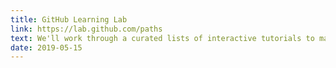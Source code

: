 ```yaml
---
title: GitHub Learning Lab
link: https://lab.github.com/paths
text: We'll work through a curated lists of interactive tutorials to master the basics of things you can do on GitHub. Publishing a webpage, collaborating on projects, and more.
date: 2019-05-15
---
```

